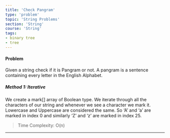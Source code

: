 ```yaml
---
title: 'Check Pangram'
type: 'problem'
topic: 'String Problems'
section: 'String'
course: 'String'
tags:
- binary tree
- tree
---
```

#### Problem
Given a string check if it is Pangram or not. A pangram is a sentence containing every letter in the English Alphabet.

##### Method 1: Iterative
We create a mark[] array of Boolean type. We iterate through all the characters of our string and whenever we see a character we mark it. Lowercase and Uppercase are considered the same. So ‘A’ and ‘a’ are marked in index 0 and similarly ‘Z’ and ‘z’ are marked in index 25.


> Time Complexity: O(n)

---